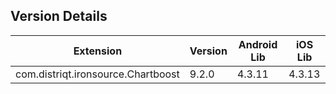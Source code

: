 ## Version Details

| Extension | Version | Android Lib | iOS Lib |
| --- | --- | --- | --- |
| com.distriqt.ironsource.Chartboost | 9.2.0 | 4.3.11 | 4.3.13 |

